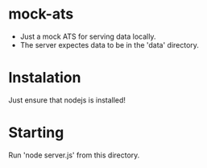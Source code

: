 mock-ats
========

- Just a mock ATS for serving data locally.
- The server expectes data to be in the 'data' directory.

Instalation
========
Just ensure that nodejs is installed!

Starting
========
Run 'node server.js' from this directory.